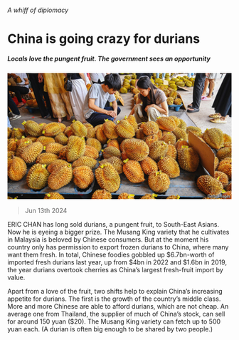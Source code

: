 ###### A whiff of diplomacy

# China is going crazy for durians 

##### Locals love the pungent fruit. The government sees an opportunity 

![image](images/20240615_CNP001.jpg) 

> Jun 13th 2024 

ERIC CHAN has long sold durians, a pungent fruit, to South-East Asians. Now he is eyeing a bigger prize. The Musang King variety that he cultivates in Malaysia is beloved by Chinese consumers. But at the moment his country only has permission to export frozen durians to China, where many want them fresh. In total, Chinese foodies gobbled up $6.7bn-worth of imported fresh durians last year, up from $4bn in 2022 and $1.6bn in 2019, the year durians overtook cherries as China’s largest fresh-fruit import by value.

Apart from a love of the fruit, two shifts help to explain China’s increasing appetite for durians. The first is the growth of the country’s middle class. More and more Chinese are able to afford durians, which are not cheap. An average one from Thailand, the supplier of much of China’s stock, can sell for around 150 yuan ($20). The Musang King variety can fetch up to 500 yuan each. (A durian is often big enough to be shared by two people.)


